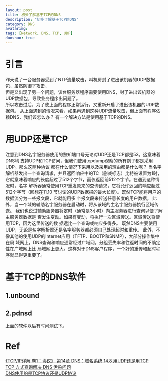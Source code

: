 ```yaml
---
layout: post
title: 初步了解基于TCP的DNS
description: "初步了解基于TCP的DNS"
category: DNS
avatarimg:
tags: [Network, DNS, TCP, UDP]
duoshuo: true
---
```


# 引言
昨天说了一台服务器受到了NTP流量攻击，叫机房封了进出该机器的UDP数据包，虽然防御了攻击，  
但是又出现了另一个问题，该台服务器程序需要使用DNS，封了进出该机器的UDP数据包，导致业务程序出问题了。  
所以攻击过后，为了使上面的程序正常运行，又重新开启了进出该机器的UDP数据包。
从上面遇到的情况来看，如果再遇到这种UDP流量攻击，但上面有程序依赖DNS，我们该怎么办？
有一个解决方法是使用基于TCP的DNS。

# 用UDP还是TCP

> 
注意到DNS名字服务器使用的熟知端口号无论对UDP还是TCP都是53。这意味着DNS均
支持UDP和TCP访问，但我们使用tcpdump观察的所有例子都是采用UDP。那么这两种协议
都在什么情况下采用以及采用的理由都是什么呢？
当名字解析器发出一个查询请求，并且返回响应中的TC（删减标志）比特被设置为1时，
它就意味着响应的长度超过了512个字节，而仅返回前512个字节。在遇到这种情况时，名字
解析器通常使用TCP重发原来的查询请求，它将允许返回的响应超过512个字节（回想在11.10
节讨论的UDP数据报的最大长度）。既然TCP能将用户的数据流分为一些报文段，它就能用多
个报文段来传送任意长度的用户数据。
此外，当一个域的辅助名字服务器在启动时，将从该域的主名字服务器执行区域传送。
我们也说过辅助服务器将定时（通常是3小时）向主服务器进行查询以便了解主服务器数据是
否发生变动。如果有变动，将执行一次区域传送。区域传送将使用TCP，因为这里传送的数
据远比一个查询或响应多得多。
既然DNS主要使用UDP，无论是名字解析器还是名字服务器都必须自己处理超时和重传。
此外，不像其他的使用UDP的Internet应用（TFTP、BOOTP和SNMP），大部分操作集中在局
域网上，DNS查询和响应通常经过广域网。分组丢失率和往返时间的不确定性在广域网上比
局域网上更大。这样对于DNS客户程序，一个好的重传和超时程序就显得更重要了。

# 基于TCP的DNS软件
## 1.unbound
## 2.pdnsd

上面的软件以后有时间测试下。

# Ref
[《TCP/IP详解 卷1：协议》 第14章 DNS：域名系统 14.8 用UDP还是用TCP](https://book.douban.com/subject/1088054/)  
[TCP 方式查询解决 DNS 污染问题](https://cokebar.info/archives/1053)  
[DNS使用的是TCP协议还是UDP协议](http://benbenxiongyuan.iteye.com/blog/1088085)  

